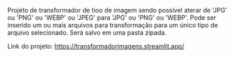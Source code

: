 Projeto de transformador de tioo de imagem sendo possível aterar de 'JPG' ou 'PNG' ou 'WEBP' ou 'JPEG' para 'JPG' ou 'PNG' ou 'WEBP'.
Pode ser inserido um ou mais arquivos para transformação para um único tipo de arquivo selecionado. Será salvo em uma pasta zipada.

Link do projeto: https://transformadorimagens.streamlit.app/
